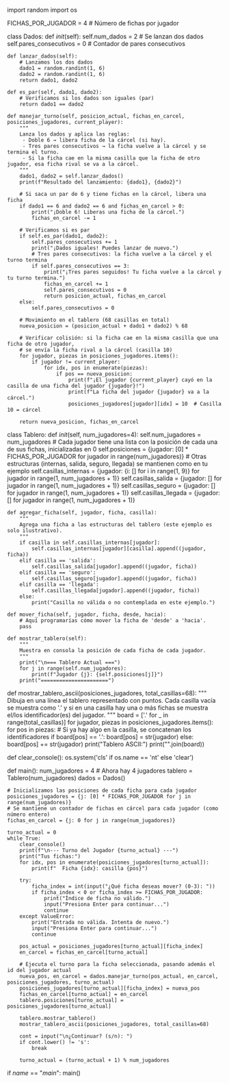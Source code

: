 import random
import os

FICHAS_POR_JUGADOR = 4  # Número de fichas por jugador

class Dados:
    def _init_(self):
        self.num_dados = 2  # Se lanzan dos dados
        self.pares_consecutivos = 0  # Contador de pares consecutivos

    def lanzar_dados(self):
        # Lanzamos los dos dados
        dado1 = random.randint(1, 6)
        dado2 = random.randint(1, 6)
        return dado1, dado2

    def es_par(self, dado1, dado2):
        # Verificamos si los dados son iguales (par)
        return dado1 == dado2

    def manejar_turno(self, posicion_actual, fichas_en_carcel, posiciones_jugadores, current_player):
        """
        Lanza los dados y aplica las reglas:
         - Doble 6 → libera ficha de la cárcel (si hay).
         - Tres pares consecutivos → la ficha vuelve a la cárcel y se termina el turno.
         - Si la ficha cae en la misma casilla que la ficha de otro jugador, esa ficha rival se va a la cárcel.
        """
        dado1, dado2 = self.lanzar_dados()
        print(f"Resultado del lanzamiento: {dado1}, {dado2}")

        # Si saca un par de 6 y tiene fichas en la cárcel, libera una ficha
        if dado1 == 6 and dado2 == 6 and fichas_en_carcel > 0:
            print("¡Doble 6! Liberas una ficha de la cárcel.")
            fichas_en_carcel -= 1

        # Verificamos si es par
        if self.es_par(dado1, dado2):
            self.pares_consecutivos += 1
            print("¡Dados iguales! Puedes lanzar de nuevo.")
            # Tres pares consecutivos: la ficha vuelve a la cárcel y el turno termina
            if self.pares_consecutivos == 3:
                print("¡Tres pares seguidos! Tu ficha vuelve a la cárcel y tu turno termina.")
                fichas_en_carcel += 1
                self.pares_consecutivos = 0
                return posicion_actual, fichas_en_carcel
        else:
            self.pares_consecutivos = 0

        # Movimiento en el tablero (68 casillas en total)
        nueva_posicion = (posicion_actual + dado1 + dado2) % 68

        # Verificar colisión: si la ficha cae en la misma casilla que una ficha de otro jugador,
        # se envía la ficha rival a la cárcel (casilla 10)
        for jugador, piezas in posiciones_jugadores.items():
            if jugador != current_player:
                for idx, pos in enumerate(piezas):
                    if pos == nueva_posicion:
                        print(f"¡El jugador {current_player} cayó en la casilla de una ficha del jugador {jugador}!")
                        print(f"La ficha del jugador {jugador} va a la cárcel.")
                        posiciones_jugadores[jugador][idx] = 10  # Casilla 10 = cárcel

        return nueva_posicion, fichas_en_carcel

class Tablero:
    def _init_(self, num_jugadores=4):
        self.num_jugadores = num_jugadores
        # Cada jugador tiene una lista con la posición de cada una de sus fichas, inicializadas en 0
        self.posiciones = {jugador: [0] * FICHAS_POR_JUGADOR for jugador in range(num_jugadores)}
        # Otras estructuras (internas, salida, seguro, llegada) se mantienen como en tu ejemplo
        self.casillas_internas = {jugador: {i: [] for i in range(1, 9)} for jugador in range(1, num_jugadores + 1)}
        self.casillas_salida = {jugador: [] for jugador in range(1, num_jugadores + 1)}
        self.casillas_seguro = {jugador: [] for jugador in range(1, num_jugadores + 1)}
        self.casillas_llegada = {jugador: [] for jugador in range(1, num_jugadores + 1)}

    def agregar_ficha(self, jugador, ficha, casilla):
        """
        Agrega una ficha a las estructuras del tablero (este ejemplo es solo ilustrativo).
        """
        if casilla in self.casillas_internas[jugador]:
            self.casillas_internas[jugador][casilla].append((jugador, ficha))
        elif casilla == 'salida':
            self.casillas_salida[jugador].append((jugador, ficha))
        elif casilla == 'seguro':
            self.casillas_seguro[jugador].append((jugador, ficha))
        elif casilla == 'llegada':
            self.casillas_llegada[jugador].append((jugador, ficha))
        else:
            print("Casilla no válida o no contemplada en este ejemplo.")

    def mover_ficha(self, jugador, ficha, desde, hacia):
        # Aquí programarías cómo mover la ficha de 'desde' a 'hacia'.
        pass

    def mostrar_tablero(self):
        """
        Muestra en consola la posición de cada ficha de cada jugador.
        """
        print("\n=== Tablero Actual ===")
        for j in range(self.num_jugadores):
            print(f"Jugador {j}: {self.posiciones[j]}")
        print("======================")

def mostrar_tablero_ascii(posiciones_jugadores, total_casillas=68):
    """
    Dibuja en una línea el tablero representado con puntos.
    Cada casilla vacía se muestra como '.' y si en una casilla hay una o más fichas se muestra el/los identificador(es) del jugador.
    """
    board = ['.' for _ in range(total_casillas)]
    for jugador, piezas in posiciones_jugadores.items():
        for pos in piezas:
            # Si ya hay algo en la casilla, se concatenan los identificadores
            if board[pos] == '.':
                board[pos] = str(jugador)
            else:
                board[pos] += str(jugador)
    print("Tablero ASCII:")
    print("".join(board))

def clear_console():
    os.system('cls' if os.name == 'nt' else 'clear')

def main():
    num_jugadores = 4  # Ahora hay 4 jugadores
    tablero = Tablero(num_jugadores)
    dados = Dados()

    # Inicializamos las posiciones de cada ficha para cada jugador
    posiciones_jugadores = {j: [0] * FICHAS_POR_JUGADOR for j in range(num_jugadores)}
    # Se mantiene un contador de fichas en cárcel para cada jugador (como número entero)
    fichas_en_carcel = {j: 0 for j in range(num_jugadores)}

    turno_actual = 0
    while True:
        clear_console()
        print(f"\n--- Turno del Jugador {turno_actual} ---")
        print("Tus fichas:")
        for idx, pos in enumerate(posiciones_jugadores[turno_actual]):
            print(f"  Ficha {idx}: casilla {pos}")

        try:
            ficha_index = int(input("¿Qué ficha deseas mover? (0-3): "))
            if ficha_index < 0 or ficha_index >= FICHAS_POR_JUGADOR:
                print("Índice de ficha no válido.")
                input("Presiona Enter para continuar...")
                continue
        except ValueError:
            print("Entrada no válida. Intenta de nuevo.")
            input("Presiona Enter para continuar...")
            continue

        pos_actual = posiciones_jugadores[turno_actual][ficha_index]
        en_carcel = fichas_en_carcel[turno_actual]

        # Ejecuta el turno para la ficha seleccionada, pasando además el id del jugador actual
        nueva_pos, en_carcel = dados.manejar_turno(pos_actual, en_carcel, posiciones_jugadores, turno_actual)
        posiciones_jugadores[turno_actual][ficha_index] = nueva_pos
        fichas_en_carcel[turno_actual] = en_carcel
        tablero.posiciones[turno_actual] = posiciones_jugadores[turno_actual]

        tablero.mostrar_tablero()
        mostrar_tablero_ascii(posiciones_jugadores, total_casillas=68)

        cont = input("\n¿Continuar? (s/n): ")
        if cont.lower() != 's':
            break

        turno_actual = (turno_actual + 1) % num_jugadores

if _name_ == "_main_":
    main()
